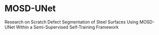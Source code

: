 # MOSD-UNet
Research on Scratch Defect Segmentation of Steel Surfaces Using MOSD-UNet Within a Semi-Supervised Self-Training Framework
